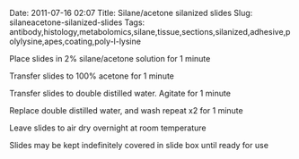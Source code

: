 Date: 2011-07-16 02:07
Title: Silane/acetone silanized slides
Slug: silaneacetone-silanized-slides
Tags: antibody,histology,metabolomics,silane,tissue,sections,silanized,adhesive,polylysine,apes,coating,poly-l-lysine







Place slides in 2% silane/acetone solution for 1 minute



Transfer slides to 100% acetone for 1 minute



Transfer slides to double distilled water. Agitate for 1 minute



Replace double distilled water, and wash repeat x2 for 1 minute



Leave slides to air dry overnight at room temperature



Slides may be kept indefinitely covered in slide box until ready for use




